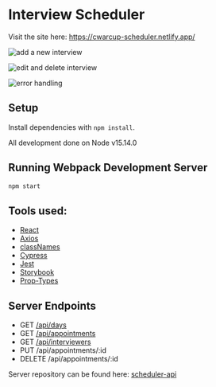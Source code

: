 # Interview Scheduler

Visit the site here: https://cwarcup-scheduler.netlify.app/

![add a new interview](https://media1.giphy.com/media/sbHxhcKB5u0dOShr8d/giphy.gif?cid=790b761130ae393294c4930341ec615271dfe457fa55c5eb&rid=giphy.gif&ct=g)

![edit and delete interview](https://media4.giphy.com/media/SoWhvnUSodl33Enzab/giphy.gif?cid=790b761153836182d06dcec74af6c3a273e4e511becd1cf2&rid=giphy.gif&ct=g)

![error handling](https://media3.giphy.com/media/J0HeTRmhwTV0MG8zHz/giphy.gif?cid=790b761107fd10605e71eac984bbabd421cd31cf950ade61&rid=giphy.gif&ct=g)


## Setup

Install dependencies with `npm install`.

All development done on Node v15.14.0

## Running Webpack Development Server

```sh
npm start
```

## Tools used:
- [React](https://reactjs.org/)
- [Axios](https://axios-http.com/docs/intro)
- [classNames](https://github.com/JedWatson/classnames#usage)
- [Cypress](https://www.cypress.io/)
- [Jest](https://jestjs.io/)
- [Storybook](https://storybook.js.org/)
- [Prop-Types](https://reactjs.org/docs/typechecking-with-proptypes.html)
## Server Endpoints

- GET [/api/days](https://lhl-scheduler-server.herokuapp.com/api/days/)
- GET [/api/appointments](https://lhl-scheduler-server.herokuapp.com/api/appointments/)
- GET [/api/interviewers](https://lhl-scheduler-server.herokuapp.com/api/interviewers/)
- PUT /api/appointments/:id
- DELETE /api/appointments/:id

Server repository can be found here: [scheduler-api](https://github.com/Cwarcup/scheduler-api)